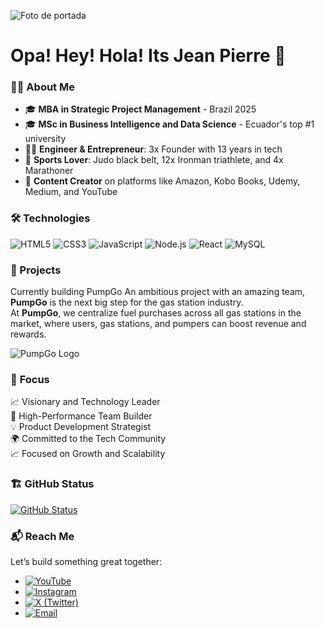 ![Foto de portada](https://i.postimg.cc/gJJ495Tx/Github-Banner-Jean-Pierre-Rodriguez.png) <!-- Asegúrate de poner el link a tu foto de portada aquí -->

# Opa! Hey! Hola! Its Jean Pierre  👋  

### 🧑‍💻 **About Me**

- 🎓 **MBA in Strategic Project Management** - Brazil 2025  
- 🎓 **MSc in Business Intelligence and Data Science** - Ecuador's top #1 university  
- 👨‍💻 **Engineer & Entrepreneur**: 3x Founder with 13 years in tech  
- 🏅 **Sports Lover**: Judo black belt, 12x Ironman triathlete, and 4x Marathoner  
- 🎥 **Content Creator** on platforms like Amazon, Kobo Books, Udemy, Medium, and YouTube  


### 🛠️ **Technologies**  
  ![HTML5](https://img.shields.io/badge/HTML5-E34F26?style=flat&logo=html5&logoColor=white) ![CSS3](https://img.shields.io/badge/CSS3-1572B6?style=flat&logo=css3&logoColor=white) ![JavaScript](https://img.shields.io/badge/JavaScript-F7DF1E?style=flat&logo=javascript&logoColor=black) ![Node.js](https://img.shields.io/badge/Node.js-339933?style=flat&logo=node.js&logoColor=white) ![React](https://img.shields.io/badge/React-61DAFB?style=flat&logo=react&logoColor=black) ![MySQL](https://img.shields.io/badge/MySQL-003B57?style=flat&logo=mysql&logoColor=white)

### 🚀 Projects

Currently building PumpGo
An ambitious project with an amazing team, **PumpGo** is the next big step for the gas station industry.  
At **PumpGo**, we centralize fuel purchases across all gas stations in the market, where users, gas stations, and pumpers can boost revenue and rewards.

![PumpGo Logo](https://i.postimg.cc/v8zh85nr/Linkedin-banner-profile.jpg) <!-- Aquí puedes agregar la URL de tu logo o imagen representativa del proyecto -->

  
### 🎯  **Focus**  
📈 Visionary and Technology Leader  
👥 High-Performance Team Builder  
💡  Product Development Strategist  
🌍 Committed to the Tech Community  
📈 Focused on Growth and Scalability

### 🏗️ **GitHub Status**  
[![GitHub Status](https://github-readme-stats.vercel.app/api?username=ironpiri&show_icons=true&count_private=true&hide=prs&theme=radical)](https://github.com/ironpiri)


### 📬 **Reach Me**  
Let’s build something great together:

- [![YouTube](https://img.shields.io/badge/-YouTube-FF0000?style=flat&logo=youtube&logoColor=white)](https://www.youtube.com/@ironpiri)
- [![Instagram](https://img.shields.io/badge/-Instagram-E4405F?style=flat&logo=instagram&logoColor=white)](https://www.instagram.com/jpconsultingagency/)
- [![X (Twitter)](https://img.shields.io/badge/-X-1DA1F2?style=flat&logo=x&logoColor=white)](https://x.com/ironpiri)
- [![Email](https://img.shields.io/badge/-Email-D14836?style=flat&logo=gmail&logoColor=white)](mailto:jp@pumpgoapp.com)


